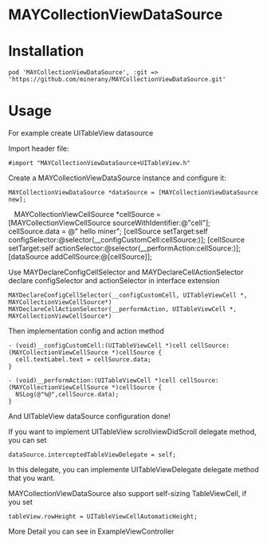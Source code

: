# MAYCollectionViewDataSource

# Installation

	pod 'MAYCollectionViewDataSource', :git => 'https://github.com/minerany/MAYCollectionViewDataSource.git'

# Usage

For example create UITableView datasource

Import header file:

	#import "MAYCollectionViewDataSource+UITableView.h"

Create a MAYCollectionViewDataSource instance and configure it:
	  
    MAYCollectionViewDataSource *dataSource = [MAYCollectionViewDataSource new];
    MAYCollectionViewCellSource *cellSource = [MAYCollectionViewCellSource sourceWithIdentifier:@"cell"];
    cellSource.data = @" hello miner";
    [cellSource setTarget:self configSelector:@selector(__configCustomCell:cellSource:)];
    [cellSource setTarget:self actionSelector:@selector(__performAction:cellSource:)];
    [dataSource addCellSource:@[cellSource]];
    
    
Use MAYDeclareConfigCellSelector and MAYDeclareCellActionSelector declare configSelector and actionSelector in interface extension

    MAYDeclareConfigCellSelector(__configCustomCell, UITableViewCell *, MAYCollectionViewCellSource*)
    MAYDeclareCellActionSelector(__performAction, UITableViewCell *, MAYCollectionViewCellSource*)
    
Then implementation config and action method
    
    - (void)__configCustomCell:(UITableViewCell *)cell cellSource:(MAYCollectionViewCellSource *)cellSource {
      cell.textLabel.text = cellSource.data;
    }

    - (void)__performAction:(UITableViewCell *)cell cellSource:(MAYCollectionViewCellSource *)cellSource {
      NSLog(@"%@",cellSource.data);
    }
   
And UITableView dataSource configuration done!

If you want to implement UITableView scrollviewDidScroll delegate method, you can set 

	dataSource.interceptedTableViewDelegate = self;
    
In this delegate, you can implemente UITableViewDelegate delegate method that you want.

MAYCollectionViewDataSource also support self-sizing TableViewCell, if you set

	tableView.rowHeight = UITableViewCellAutomaticHeight;
    
More Detail you can see in ExampleViewController
    
